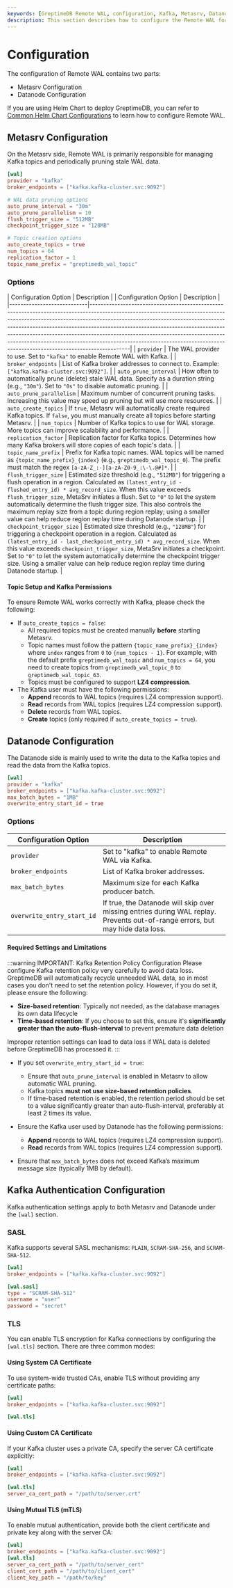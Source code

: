 ```yaml
---
keywords: [GreptimeDB Remote WAL, configuration, Kafka, Metasrv, Datanode, GreptimeDB]
description: This section describes how to configure the Remote WAL for GreptimeDB Cluster.
---
```

# Configuration

The configuration of Remote WAL contains two parts:

- Metasrv Configuration
- Datanode Configuration

If you are using Helm Chart to deploy GreptimeDB, you can refer to [Common Helm Chart Configurations](/user-guide/deployments-administration/deploy-on-kubernetes/common-helm-chart-configurations.md) to learn how to configure Remote WAL. 

## Metasrv Configuration

On the Metasrv side, Remote WAL is primarily responsible for managing Kafka topics and periodically pruning stale WAL data.

```toml
[wal]
provider = "kafka"
broker_endpoints = ["kafka.kafka-cluster.svc:9092"]

# WAL data pruning options
auto_prune_interval = "30m"
auto_prune_parallelism = 10
flush_trigger_size = "512MB"
checkpoint_trigger_size = "128MB"

# Topic creation options
auto_create_topics = true
num_topics = 64
replication_factor = 1
topic_name_prefix = "greptimedb_wal_topic"
```

### Options

| Configuration Option        | Description                                                                                                                                                                                                                                                                                                                                                                                                                                                                                      |
| Configuration Option        | Description                                                                                                                                                                                                                                                                                                                                                                                                                                                                                      |
|----------------------------|--------------------------------------------------------------------------------------------------------------------------------------------------------------------------------------------------------------------------------------------------------------------------------------------------------------------------------------------------------------------------------------------------------------------------------------------------------------------------------------------------|
| `provider`                 | The WAL provider to use. Set to `"kafka"` to enable Remote WAL with Kafka.                                                                                                                                                                                                                                                                                                                                                                                                                       |
| `broker_endpoints`         | List of Kafka broker addresses to connect to. Example: `["kafka.kafka-cluster.svc:9092"]`.                                                                                                                                                                                                                                                                                                                                                                                                       |
| `auto_prune_interval`      | How often to automatically prune (delete) stale WAL data. Specify as a duration string (e.g., `"30m"`). Set to `"0s"` to disable automatic pruning.                                                                                                                                                                                                                                                                                                                                             |
| `auto_prune_parallelism`   | Maximum number of concurrent pruning tasks. Increasing this value may speed up pruning but will use more resources.                                                                                                                                                                                                                                                                                                                                                                              |
| `auto_create_topics`       | If `true`, Metasrv will automatically create required Kafka topics. If `false`, you must manually create all topics before starting Metasrv.                                                                                                                                                                                                                                                                                                                                                    |
| `num_topics`               | Number of Kafka topics to use for WAL storage. More topics can improve scalability and performance.                                                                                                                                                                                                                                                                                                                                                                                              |
| `replication_factor`       | Replication factor for Kafka topics. Determines how many Kafka brokers will store copies of each topic's data.                                                                                                                                                                                                                                                                                                                                            |
| `topic_name_prefix`        | Prefix for Kafka topic names. WAL topics will be named as `{topic_name_prefix}_{index}` (e.g., `greptimedb_wal_topic_0`). The prefix must match the regex `[a-zA-Z_:-][a-zA-Z0-9_:\-\.@#]*`.                                                                                                                                                                                                                                                               |
| `flush_trigger_size`       | Estimated size threshold (e.g., `"512MB"`) for triggering a flush operation in a region. Calculated as `(latest_entry_id - flushed_entry_id) * avg_record_size`. When this value exceeds `flush_trigger_size`, MetaSrv initiates a flush. Set to `"0"` to let the system automatically determine the flush trigger size. This also controls the maximum replay size from a topic during region replay; using a smaller value can help reduce region replay time during Datanode startup.                |
| `checkpoint_trigger_size`  | Estimated size threshold (e.g., `"128MB"`) for triggering a checkpoint operation in a region. Calculated as `(latest_entry_id - last_checkpoint_entry_id) * avg_record_size`. When this value exceeds `checkpoint_trigger_size`, MetaSrv initiates a checkpoint. Set to `"0"` to let the system automatically determine the checkpoint trigger size. Using a smaller value can help reduce region replay time during Datanode startup.                                                        |

#### Topic Setup and Kafka Permissions 

To ensure Remote WAL works correctly with Kafka, please check the following:

- If `auto_create_topics = false`:
  - All required topics must be created manually **before** starting Metasrv.
  - Topic names must follow the pattern `{topic_name_prefix}_{index}` where `index` ranges from `0` to `{num_topics - 1}`. For example, with the default prefix `greptimedb_wal_topic` and `num_topics = 64`, you need to create topics from `greptimedb_wal_topic_0` to `greptimedb_wal_topic_63`.
  - Topics must be configured to support **LZ4 compression**.
- The Kafka user must have the following permissions:
  - **Append** records to WAL topics (requires LZ4 compression support).
  - **Read** records from WAL topics (requires LZ4 compression support).
  - **Delete** records from WAL topics.
  - **Create** topics (only required if `auto_create_topics = true`).

## Datanode Configuration

The Datanode side is mainly used to write the data to the Kafka topics and read the data from the Kafka topics.

```toml
[wal]
provider = "kafka"
broker_endpoints = ["kafka.kafka-cluster.svc:9092"]
max_batch_bytes = "1MB"
overwrite_entry_start_id = true
```

### Options

| Configuration Option       | Description                                                                                                                   |
| -------------------------- | ----------------------------------------------------------------------------------------------------------------------------- |
| `provider`                 | Set to "kafka" to enable Remote WAL via Kafka.                                                                                |
| `broker_endpoints`         | List of Kafka broker addresses.                                                                                               |
| `max_batch_bytes`          | Maximum size for each Kafka producer batch.                                                                                   |
| `overwrite_entry_start_id` | If true, the Datanode will skip over missing entries during WAL replay. Prevents out-of-range errors, but may hide data loss. |


#### Required Settings and Limitations

:::warning IMPORTANT: Kafka Retention Policy Configuration
Please configure Kafka retention policy very carefully to avoid data loss. GreptimeDB will automatically recycle unneeded WAL data, so in most cases you don't need to set the retention policy. However, if you do set it, please ensure the following:

- **Size-based retention**: Typically not needed, as the database manages its own data lifecycle
- **Time-based retention**: If you choose to set this, ensure it's **significantly greater than the auto-flush-interval** to prevent premature data deletion

Improper retention settings can lead to data loss if WAL data is deleted before GreptimeDB has processed it.
:::

- If you set `overwrite_entry_start_id = true`:
  - Ensure that `auto_prune_interval` is enabled in Metasrv to allow automatic WAL pruning.
  - Kafka topics **must not use size-based retention policies**.
  - If time-based retention is enabled, the retention period should be set to a value significantly greater than auto-flush-interval, preferably at least 2 times its value.

- Ensure the Kafka user used by Datanode has the following permissions:
  - **Append** records to WAL topics (requires LZ4 compression support).
  - **Read** records from WAL topics (requires LZ4 compression support).
- Ensure that `max_batch_bytes` does not exceed Kafka’s maximum message size (typically 1MB by default).

## Kafka Authentication Configuration

Kafka authentication settings apply to both Metasrv and Datanode under the `[wal]` section.

### SASL

Kafka supports several SASL mechanisms: `PLAIN`, `SCRAM-SHA-256`, and `SCRAM-SHA-512`.

```toml
[wal]
broker_endpoints = ["kafka.kafka-cluster.svc:9092"]

[wal.sasl]
type = "SCRAM-SHA-512"
username = "user"
password = "secret"
```

### TLS

You can enable TLS encryption for Kafka connections by configuring the `[wal.tls]` section. There are three common modes:

#### Using System CA Certificate

To use system-wide trusted CAs, enable TLS without providing any certificate paths:

```toml
[wal]
broker_endpoints = ["kafka.kafka-cluster.svc:9092"]

[wal.tls]
```

#### Using Custom CA Certificate

If your Kafka cluster uses a private CA, specify the server CA certificate explicitly:

```toml
[wal]
broker_endpoints = ["kafka.kafka-cluster.svc:9092"]

[wal.tls]
server_ca_cert_path = "/path/to/server.crt"
```

#### Using Mutual TLS (mTLS)

To enable mutual authentication, provide both the client certificate and private key along with the server CA:

```toml
[wal]
broker_endpoints = ["kafka.kafka-cluster.svc:9092"]
[wal.tls]
server_ca_cert_path = "/path/to/server_cert"
client_cert_path = "/path/to/client_cert"
client_key_path = "/path/to/key"
```

